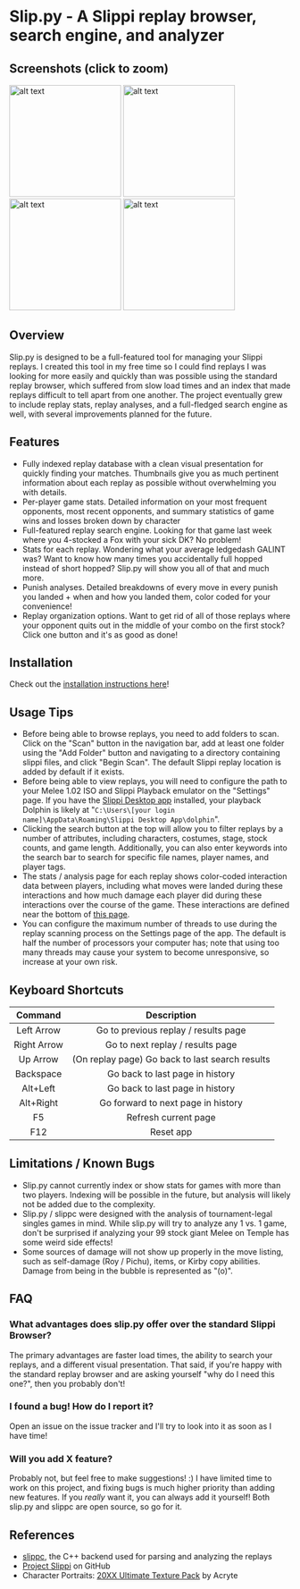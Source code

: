 # Slip.py - A Slippi replay browser, search engine, and analyzer

## Screenshots (click to zoom)
<span>
  <img title="Slip.py Index"   src="https://i.imgur.com/PvQkHQh.jpg" alt="alt text" width="200">
  <img title="Slip.py Replay1" src="https://i.imgur.com/D1NNFwq.png" alt="alt text" width="200">
  <img title="Slip.py Replay2" src="https://i.imgur.com/7wEzbE5.png" alt="alt text" width="200">
  <img title="Slip.py Stats"   src="https://i.imgur.com/WVnjri2.png" alt="alt text" width="200">
</span>

## Overview
Slip.py is designed to be a full-featured tool for managing your Slippi replays.
I created this tool in my free time so I could find replays I was looking for more easily and quickly than was possible using the standard replay browser, which suffered from slow load times and an index that made replays difficult to tell apart from one another.
The project eventually grew to include replay stats, replay analyses, and a full-fledged search engine as well, with several improvements planned for the future.

## Features
  - Fully indexed replay database with a clean visual presentation for quickly finding your matches. Thumbnails give you as much pertinent information about each replay as possible without overwhelming you with details.
  - Per-player game stats. Detailed information on your most frequent opponents, most recent opponents, and summary statistics of game wins and losses broken down by character
  - Full-featured replay search engine. Looking for that game last week where you 4-stocked a Fox with your sick DK? No problem!
  - Stats for each replay. Wondering what your average ledgedash GALINT was? Want to know how many times you accidentally full hopped instead of short hopped? Slip.py will show you all of that and much more.
  - Punish analyses. Detailed breakdowns of every move in every punish you landed + when and how you landed them, color coded for your convenience!
  - Replay organization options. Want to get rid of all of those replays where your opponent quits out in the middle of your combo on the first stock? Click one button and it's as good as done!

## Installation
  Check out the [installation instructions here](INSTALL.md)!

## Usage Tips
  - Before being able to browse replays, you need to add folders to scan. Click on the "Scan" button in the navigation bar, add at least one folder using the "Add Folder" button and navigating to a directory containing slippi files, and click "Begin Scan". The default Slippi replay location is added by default if it exists.
  - Before being able to view replays, you will need to configure the path to your Melee 1.02 ISO and Slippi Playback emulator on the "Settings" page. If you have the [Slippi Desktop app](https://slippi.gg/downloads) installed, your playback Dolphin is likely at "```C:\Users\[your login name]\AppData\Roaming\Slippi Desktop App\dolphin```".
  - Clicking the search button at the top will allow you to filter replays by a number of attributes, including characters, costumes, stage, stock counts, and game length. Additionally, you can also enter keywords into the search bar to search for specific file names, player names, and player tags.
  - The stats / analysis page for each replay shows color-coded interaction data between players, including what moves were landed during these interactions and how much damage each player did during these interactions over the course of the game. These interactions are defined near the bottom of [this page](https://github.com/pcrain/slippc).
  - You can configure the maximum number of threads to use during the replay scanning process on the Settings page of the app. The default is half the number of processors your computer has; note that using too many threads may cause your system to become unresponsive, so increase at your own risk.

## Keyboard Shortcuts
  | Command     | Description                                     |
  | :---------: | :---------------------------------------------: |
  | Left Arrow  | Go to previous replay / results page            |
  | Right Arrow | Go to next replay / results page                |
  | Up Arrow    | (On replay page) Go back to last search results |
  | Backspace   | Go back to last page in history                 |
  | Alt+Left    | Go back to last page in history                 |
  | Alt+Right   | Go forward to next page in history              |
  | F5          | Refresh current page                            |
  | F12         | Reset app                                       |


## Limitations / Known Bugs
  - Slip.py cannot currently index or show stats for games with more than two players. Indexing will be possible in the future, but analysis will likely not be added due to the complexity.
  - Slip.py / slippc were designed with the analysis of tournament-legal singles games in mind. While slip.py will try to analyze any 1 vs. 1 game, don't be surprised if analyzing your 99 stock giant Melee on Temple has some weird side effects!
  - Some sources of damage will not show up properly in the move listing, such as self-damage (Roy / Pichu), items, or Kirby copy abilities. Damage from being in the bubble is represented as "(o)".

## FAQ

### What advantages does slip.py offer over the standard Slippi Browser?
The primary advantages are faster load times, the ability to search your replays, and a different visual presentation. That said, if you're happy with the standard replay browser and are asking yourself "why do I need this one?", then you probably don't!

### I found a bug! How do I report it?
Open an issue on the issue tracker and I'll try to look into it as soon as I have time!

### Will you add X feature?
Probably not, but feel free to make suggestions! :) I have limited time to work on this project, and fixing bugs is much higher priority than adding new features. If you *really* want it, you can always add it yourself! Both slip.py and slippc are open source, so go for it.

## References
- [slippc](https://github.com/pcrain/slippc), the C++ backend used for parsing and analyzing the replays
- [Project Slippi](https://github.com/project-slippi/project-slippi) on GitHub
- Character Portraits: [20XX Ultimate Texture Pack](https://modulous.net/mod/1873/20XX%20Ultimate%20Texture%20Pack) by Acryte
